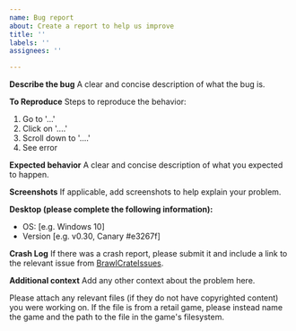 ```yaml
---
name: Bug report
about: Create a report to help us improve
title: ''
labels: ''
assignees: ''

---
```


**Describe the bug**
A clear and concise description of what the bug is.

**To Reproduce**
Steps to reproduce the behavior:
1. Go to '...'
2. Click on '....'
3. Scroll down to '....'
4. See error

**Expected behavior**
A clear and concise description of what you expected to happen.

**Screenshots**
If applicable, add screenshots to help explain your problem.

**Desktop (please complete the following information):**
 - OS: [e.g. Windows 10]
 - Version [e.g. v0.30, Canary #e3267f]

**Crash Log**
If there was a crash report, please submit it and include a link to the relevant issue from [BrawlCrateIssues](https://github.com/BrawlCrate/BrawlCrateIssues/issues).

**Additional context**
Add any other context about the problem here.

Please attach any relevant files (if they do not have copyrighted content) you were working on. If the file is from a retail game, please instead name the game and the path to the file in the game's filesystem.
